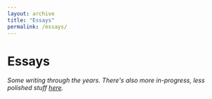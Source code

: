 ```yaml
---
layout: archive
title: "Essays"
permalink: /essays/
---
```

# Essays

*Some writing through the years. There's also more in-progress, less polished stuff [here](https://notes.brozena.net).*